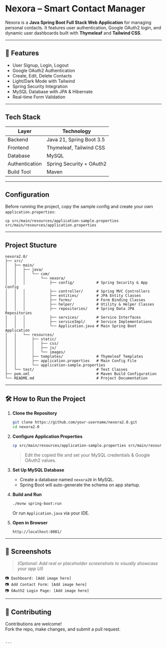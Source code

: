 # Nexora – Smart Contact Manager

Nexora is a **Java Spring Boot Full Stack Web Application** for managing personal contacts. It features user authentication, Google OAuth2 login, and dynamic user dashboards built with **Thymeleaf** and **Tailwind CSS**.

---

## 🚀 Features

- User Signup, Login, Logout
- Google OAuth2 Authentication
- Create, Edit, Delete Contacts
- Light/Dark Mode with Tailwind
- Spring Security Integration
- MySQL Database with JPA & Hibernate
- Real-time Form Validation

---

## Tech Stack

| Layer         | Technology                  |
|---------------|-----------------------------|
| Backend       | Java 21, Spring Boot 3.5    |
| Frontend      | Thymeleaf, Tailwind CSS     |
| Database      | MySQL                       |
| Authentication| Spring Security + OAuth2    |
| Build Tool    | Maven                       |

---

## Configuration

Before running the project, copy the sample config and create your own `application.properties`:

```
cp src/main/resources/application-sample.properties src/main/resources/application.properties
```
---

## Project Stucture

``` 
nexora2.0/
├── src/
│   ├── main/
│   │   ├── java/
│   │   │   └── com/
│   │   │       └── nexora/
│   │   │           ├── config/          # Spring Security & App Config
│   │   │           ├── controller/      # Spring MVC Controllers
│   │   │           ├── entities/        # JPA Entity Classes
│   │   │           ├── forms/           # Form Binding Classes
│   │   │           ├── helper/          # Utility & Helper Classes
│   │   │           ├── repositories/    # Spring Data JPA Repositories
│   │   │           ├── services/        # Service Interfaces
│   │   │           ├── serviceImpl/     # Service Implementations
│   │   │           └── Application.java # Main Spring Boot Application
│   │   └── resources/
│   │       ├── static/
│   │       │   ├── css/
│   │       │   ├── js/
│   │       │   └── images/
│   │       ├── templates/               # Thymeleaf Templates
│   │       ├── application.properties   # Main Config File
│   │       └── application-sample.properties
│   └── test/                            # Test Classes
├── pom.xml                              # Maven Build Configuration
└── README.md                            # Project Documentation
```
---
## 🛠️ How to Run the Project

1. **Clone the Repository**
   ```bash
   git clone https://github.com/your-username/nexora2.0.git
   cd nexora2.0
   ```

2. **Configure Application Properties**
   ```bash
   cp src/main/resources/application-sample.properties src/main/resources/application.properties
   ```
   > Edit the copied file and set your MySQL credentials & Google OAuth2 values.

3. **Set Up MySQL Database**
   - Create a database named `nexora20` in MySQL.
   - Spring Boot will auto-generate the schema on app startup.

4. **Build and Run**
   ```bash
   ./mvnw spring-boot:run
   ```
   Or run `Application.java` via your IDE.

5. **Open in Browser**
   ```
   http://localhost:8081/
   ```

---

## 📸 Screenshots

> *(Optional: Add real or placeholder screenshots to visually showcase your app UI)*

```
📷 Dashboard: [Add image here]
📷 Add Contact Form: [Add image here]
📷 OAuth2 Login Page: [Add image here]
```

---

## 🤝 Contributing

Contributions are welcome!  
Fork the repo, make changes, and submit a pull request.

```

---






